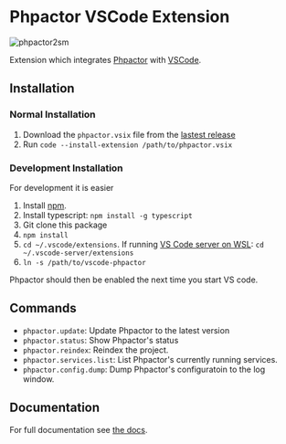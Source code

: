 # Phpactor VSCode Extension

![phpactor2sm](https://user-images.githubusercontent.com/530801/27995098-82e72c4c-64c0-11e7-96d2-f549c711ca8b.png)

Extension which integrates [Phpactor](https://github.com/phpactor/phpactor)
with [VSCode](https://github.com/neoclide/coc.nvim).

## Installation

### Normal Installation

1. Download the `phpactor.vsix` file from the [lastest release](https://github.com/phpactor/vscode-phpactor/releases/latest)
2. Run `code --install-extension /path/to/phpactor.vsix`

### Development Installation

For development it is easier

1. Install [npm](https://www.npmjs.com/get-npm).
2. Install typescript: `npm install -g typescript`
3. Git clone this package
4. `npm install`
5. `cd ~/.vscode/extensions`. If running [VS Code server on WSL](https://code.visualstudio.com/docs/remote/wsl): `cd ~/.vscode-server/extensions`
6. `ln -s /path/to/vscode-phpactor`

Phpactor should then be enabled the next time you start VS code.

## Commands

- `phpactor.update`: Update Phpactor to the latest version
- `phpactor.status`: Show Phpactor's status
- `phpactor.reindex`: Reindex the project.
- `phpactor.services.list`: List Phpactor's currently running services.
- `phpactor.config.dump`: Dump Phpactor's configuratoin to the log window.

## Documentation

For full documentation see [the docs](https://phpactor.readthedocs.io/en/master/index.html).
